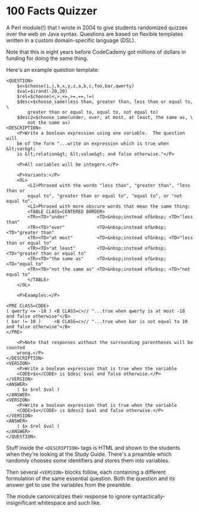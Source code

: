 # 100 Facts Quizzer

A Perl module(!) that I wrote in 2004 to give students randomized quizzes over
the web on Java syntax. Questions are based on flexible templates written in
a custom domain-specific language (DSL).

Note that this is eight years before CodeCademy got millions of dollars in
funding for doing the same thing.

Here's an example question template:

```
<QUESTION>
	$x=$choose(i,j,k,x,y,z,a,b,c,foo,bar,qwerty)
	$val=$irand(-20,20)
	$rel=$choose(<,>,<=,>=,==,!=)
	$desc=$choose_same(less than, greater than, less than or equal to, \
		greater than or equal to, equal to, not equal to)
	$desc2=$choose_same(under, over, at most, at least, the same as, \
		not the same as)
<DESCRIPTION>
	<P>Write a boolean expression using one variable.  The question will
	be of the form "...write an expression which is true when &lt;var&gt;
	is &lt;relation&gt; &lt;value&gt; and false otherwise."</P>

	<P>All variables will be integers.</P>

	<P>Variants:</P>
	<OL>
		<LI>Phrased with the words "less than", "greater than", "less than or
		equal to", "greater than or equal to", "equal to", or "not equal to".
		<LI>Phrased with more obscure words that mean the same thing:
		<TABLE CLASS=CENTERED BORDER>
		<TR><TD>"under"           <TD>&nbsp;instead of&nbsp; <TD>"less than"
		<TR><TD>"over"            <TD>&nbsp;instead of&nbsp; <TD>"greater than"
		<TR><TD>"at most"         <TD>&nbsp;instead of&nbsp; <TD>"less than or equal to"
		<TR><TD>"at least"        <TD>&nbsp;instead of&nbsp; <TD>"greater than or equal to"
		<TR><TD>"the same as"     <TD>&nbsp;instead of&nbsp; <TD>"equal to"
		<TR><TD>"not the same as" <TD>&nbsp;instead of&nbsp; <TD>"not equal to"
		</TABLE>
	</OL>

	<P>Examples:</P>

<PRE CLASS=CODE>
( qwerty <= -18 ) <B CLASS=c>// "...true when qwerty is at most -18 and false otherwise"</B>
( bar != 10 )     <B CLASS=c>// "...true when bar is not equal to 10 and false otherwise"</B>
</PRE>

	<P>Note that responses without the surrounding parentheses will be counted
	wrong.</P>
</DESCRIPTION>
<VERSION>
	<P>Write a boolean expression that is true when the variable
	<CODE>$x</CODE> is $desc $val and false otherwise.</P>
</VERSION>
<ANSWER>
	( $x $rel $val )
</ANSWER>
<VERSION>
	<P>Write a boolean expression that is true when the variable
	<CODE>$x</CODE> is $desc2 $val and false otherwise.</P>
</VERSION>
<ANSWER>
	( $x $rel $val )
</ANSWER>
</QUESTION>
```

Stuff inside the `<DESCRIPTION>` tags is HTML and shown to the students when
they're looking at the Study Guide. There's a preamble which randomly chooses
some identifiers and stores them into variables.

Then several `<VERSION>` blocks follow, each containing a different formulation
of the same essential question. Both the question and its answer get to use
the variables from the preamble.

The module canonicalizes their response to ignore syntactically-insignificant
whitespace and such like.

